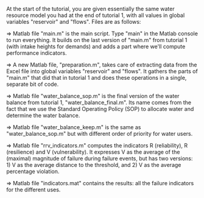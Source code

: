 At the start of the tutorial, you are given essentially the same water resource model you had at the end of tutorial 1, with all values in global variables 
"reservoir" and "flows". Files are as follows:

=> Matlab file "main.m" is the main script. Type "main" in the Matlab console to run everything.
It builds on the last version of "main.m" from tutorial 1 (with intake heights for demands) and adds a part where we'll compute performance indicators.

=> A new Matlab file, "preparation.m", takes care of extracting data from the Excel file into global variables "reservoir" and "flows". 
It gathers the parts of "main.m" that did that in tutorial 1 and does these operations in a single, separate bit of code.

=> Matlab file "water_balance_sop.m" is the final version of the water balance from tutorial 1, "water_balance_final.m". 
Its name comes from the fact that we use the Standard Operating Policy (SOP) to allocate water and determine the water balance.

=> Matlab file "water_balance_keep.m" is the same as "water_balance_sop.m" but with different order of priority for water users.

=> Matlab file "rrv_indicators.m" computes the indicators R (reliability), R (resilience) and V (vulnerability). 
It expresses V as the average of the (maximal) magnitude of failure during failure events, but has two versions: 1) V as the average distance to the threshold, 
and 2) V as the average percentage violation.

=> Matlab file "indicators.mat" contains the results: all the failure indicators for the different uses.
